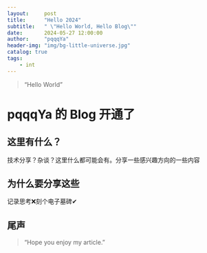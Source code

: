 ```yaml
---
layout:     post
title:      "Hello 2024"
subtitle:   " \"Hello World, Hello Blog\""
date:       2024-05-27 12:00:00
author:     "pqqqYa"
header-img: "img/bg-little-universe.jpg"
catalog: true
tags:
    - int
---
```


> “Hello World”

# pqqqYa 的 Blog 开通了

## 这里有什么？
技术分享？杂谈？这里什么都可能会有。分享一些感兴趣方向的一些内容

## 为什么要分享这些

记录思考❌刻个电子墓碑✔

## 尾声

> “Hope you enjoy my article.”



